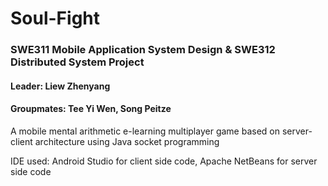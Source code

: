 # Soul-Fight
### SWE311 Mobile Application System Design &amp; SWE312 Distributed System Project

#### Leader: Liew Zhenyang
#### Groupmates: Tee Yi Wen, Song Peitze

A mobile mental arithmetic e-learning multiplayer game based on server-client architecture using Java socket programming

IDE used: Android Studio for client side code, Apache NetBeans for server side code


